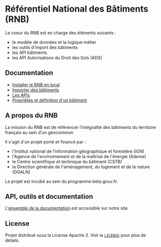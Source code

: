 # Référentiel National des Bâtiments (RNB)



Le coeur du RNB est en charge des éléments suivants :

- le modèle de données et la logique métier
- les outils d'import des bâtiments
- les API bâtiments
- les API Autorisations du Droit des Sols (ADS)

## Documentation

- [Installer le RNB en local](https://rnb-fr.gitbook.io/documentation/repository-rnb-coeur/installation)
- [Importer des bâtiments](https://rnb-fr.gitbook.io/documentation/repository-rnb-coeur/import-des-batiments)
- [Les APIs](https://rnb-fr.gitbook.io/documentation/api-et-outils/liste-des-api-et-outils-du-rnb)
- [Propriétés et définition d'un bâtiment](https://rnb-fr.gitbook.io/documentation/repository-rnb-coeur/proprietes-dun-batiment)

## A propos du RNB

La mission du RNB est de référencer l’intégralité des bâtiments du territoire français au sein d’un géocommun

Il s'agit d'un projet porté et financé par :
- l'Institut national de l’information géographique et forestière (IGN)
- l'Agence de l'environnement et de la maîtrise de l'énergie (Ademe)
- le Centre scientifique et technique du bâtiment (CSTB)
- la Direction générale de l'aménagement, du logement et de la nature (DGALN)

Le projet est incubé au sein du programme beta.gouv.fr.

## API, outils et documentation

L'[ensemble de la documentation](https://rnb.beta.gouv.fr/doc) est accessible sur notre site.

## License

Projet distribué sous la License Apache 2. Voir la [`LICENSE`](LICENSE) pour plus de détails.
